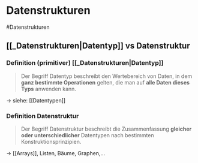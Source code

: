 # Datenstrukturen
#Datenstrukturen 


## [[_Datenstrukturen|Datentyp]] vs Datenstruktur

### Definition (primitiver) [[_Datenstrukturen|Datentyp]]
> Der Begriff Datentyp beschreibt den Wertebereich von Daten, in dem **ganz bestimmte Operationen** gelten, die man auf **alle Daten dieses Typs** anwenden kann.

-> siehe: [[Datentypen]]


### Definition Datenstruktur
>Der Begriff Datenstruktur beschreibt die Zusammenfassung **gleicher oder unterschiedlicher** Datentypen nach bestimmten Konstruktionsprinzipien.

-> [[Arrays]], Listen, Bäume, Graphen,...


